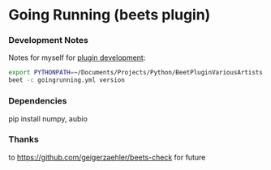 # Going Running (beets plugin)

### Development Notes 
Notes for myself for [plugin development](https://beets.readthedocs.io/en/stable/dev/plugins.html):

```bash
export PYTHONPATH=~/Documents/Projects/Python/BeetPluginVariousArtists
beet -c goingrunning.yml version
````

### Dependencies

pip install numpy, aubio

### Thanks
to https://github.com/geigerzaehler/beets-check 
for future